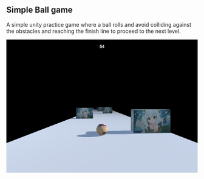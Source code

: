 ## Simple Ball game
A simple unity practice game where a ball rolls and avoid colliding against the obstacles and reaching the finish line to proceed to the next level. 
<div align="center">
  <img src="ballin.png" alt="screenshot"/>
</div>


